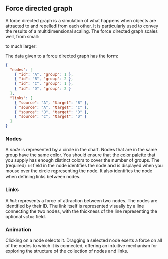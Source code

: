## Force directed graph

A force directed graph is a simulation of what happens when objects
are attracted to and repelled from each other. It is particularly
used to convey the results of a multidimensional scaling. The
force directed graph scales well, from small:

<span  class="chart-container" id="force_0"></span>

to much larger:

<span  class="chart-container" id="force_1"></span>

The data given to a force directed graph has the form:

~~~json
{
  "nodes": [
    { "id": "A", "group": 1 },
    { "id": "B", "group": 2 },
    { "id": "C", "group": 1 },
    { "id": "D", "group": 2 }
  ],
  "links": [
    { "source": "A", "target": "B" },
    { "source": "A", "target": "C" },
    { "source": "B", "target": "D" },
    { "source": "C", "target": "D" }
  ]
}
~~~

### Nodes

A *node* is represented by a circle in the chart. Nodes that are
in the same group have the same color. You should ensure that the
[color palette](/color) that you supply has enough distinct colors
to cover the number of groups. The (required) `id` field in the
node identifies the node and is displayed when you mouse over the
circle representing the node. It also identifies the node when
defining links between nodes.

### Links

A *link* represents a force of attraction between two nodes. The
nodes are identified by their ID. The link itself is represented
visually by a line connecting the two nodes, with the thickness
of the line representing the optional `value` field.

### Animation

Clicking on a node selects it. Dragging a selected node exerts a
force on all of the nodes to which it is connected, offering an
intuitive mechanism for exploring the structure of the collection
of nodes and links.

<script>
     setTimeout(() => {
  Promise.resolve().then(() => {
    Doodl.force('#force_0',{'nodes': [{'id': 'A', 'group': 1}, {'id': 'B', 'group': 2}, {'id': 'C', 'group': 1}, {'id': 'D', 'group': 2}], 'links': [{'source': 'A', 'target': 'B'}, {'source': 'A', 'target': 'C'}, {'source': 'B', 'target': 'D'}, {'source': 'C', 'target': 'D'}]},{'width': 500, 'height': 500},{},['#A1C9F4', '#FFB482', '#8DE5A1', '#FF9F9B', '#D0BBFF', '#DEBB9B', '#FAB0E4', '#CFCFCF', '#FFFEA3', '#B9F2F0']);
    Doodl.force('#force_1',{'nodes': [{'id': 'Myriel', 'group': 1}, {'id': 'Napoleon', 'group': 1}, {'id': 'Mlle.Baptistine', 'group': 1}, {'id': 'Mme.Magloire', 'group': 1}, {'id': 'CountessdeLo', 'group': 1}, {'id': 'Geborand', 'group': 1}, {'id': 'Champtercier', 'group': 1}, {'id': 'Cravatte', 'group': 1}, {'id': 'Count', 'group': 1}, {'id': 'OldMan', 'group': 1}, {'id': 'Labarre', 'group': 2}, {'id': 'Valjean', 'group': 2}, {'id': 'Marguerite', 'group': 3}, {'id': 'Mme.deR', 'group': 2}, {'id': 'Isabeau', 'group': 2}, {'id': 'Gervais', 'group': 2}, {'id': 'Tholomyes', 'group': 3}, {'id': 'Listolier', 'group': 3}, {'id': 'Fameuil', 'group': 3}, {'id': 'Blacheville', 'group': 3}, {'id': 'Favourite', 'group': 3}, {'id': 'Dahlia', 'group': 3}, {'id': 'Zephine', 'group': 3}, {'id': 'Fantine', 'group': 3}, {'id': 'Mme.Thenardier', 'group': 4}, {'id': 'Thenardier', 'group': 4}, {'id': 'Cosette', 'group': 5}, {'id': 'Javert', 'group': 4}, {'id': 'Fauchelevent', 'group': 0}, {'id': 'Bamatabois', 'group': 2}, {'id': 'Perpetue', 'group': 3}, {'id': 'Simplice', 'group': 2}, {'id': 'Scaufflaire', 'group': 2}, {'id': 'Woman1', 'group': 2}, {'id': 'Judge', 'group': 2}, {'id': 'Champmathieu', 'group': 2}, {'id': 'Brevet', 'group': 2}, {'id': 'Chenildieu', 'group': 2}, {'id': 'Cochepaille', 'group': 2}, {'id': 'Pontmercy', 'group': 4}, {'id': 'Boulatruelle', 'group': 6}, {'id': 'Eponine', 'group': 4}, {'id': 'Anzelma', 'group': 4}, {'id': 'Woman2', 'group': 5}, {'id': 'MotherInnocent', 'group': 0}, {'id': 'Gribier', 'group': 0}, {'id': 'Jondrette', 'group': 7}, {'id': 'Mme.Burgon', 'group': 7}, {'id': 'Gavroche', 'group': 8}, {'id': 'Gillenormand', 'group': 5}, {'id': 'Magnon', 'group': 5}, {'id': 'Mlle.Gillenormand', 'group': 5}, {'id': 'Mme.Pontmercy', 'group': 5}, {'id': 'Mlle.Vaubois', 'group': 5}, {'id': 'Lt.Gillenormand', 'group': 5}, {'id': 'Marius', 'group': 8}, {'id': 'BaronessT', 'group': 5}, {'id': 'Mabeuf', 'group': 8}, {'id': 'Enjolras', 'group': 8}, {'id': 'Combeferre', 'group': 8}, {'id': 'Prouvaire', 'group': 8}, {'id': 'Feuilly', 'group': 8}, {'id': 'Courfeyrac', 'group': 8}, {'id': 'Bahorel', 'group': 8}, {'id': 'Bossuet', 'group': 8}, {'id': 'Joly', 'group': 8}, {'id': 'Grantaire', 'group': 8}, {'id': 'MotherPlutarch', 'group': 9}, {'id': 'Gueulemer', 'group': 4}, {'id': 'Babet', 'group': 4}, {'id': 'Claquesous', 'group': 4}, {'id': 'Montparnasse', 'group': 4}, {'id': 'Toussaint', 'group': 5}, {'id': 'Child1', 'group': 10}, {'id': 'Child2', 'group': 10}, {'id': 'Brujon', 'group': 4}, {'id': 'Mme.Hucheloup', 'group': 8}], 'links': [{'source': 'Napoleon', 'target': 'Myriel', 'value': 1}, {'source': 'Mlle.Baptistine', 'target': 'Myriel', 'value': 8}, {'source': 'Mme.Magloire', 'target': 'Myriel', 'value': 10}, {'source': 'Mme.Magloire', 'target': 'Mlle.Baptistine', 'value': 6}, {'source': 'CountessdeLo', 'target': 'Myriel', 'value': 1}, {'source': 'Geborand', 'target': 'Myriel', 'value': 1}, {'source': 'Champtercier', 'target': 'Myriel', 'value': 1}, {'source': 'Cravatte', 'target': 'Myriel', 'value': 1}, {'source': 'Count', 'target': 'Myriel', 'value': 2}, {'source': 'OldMan', 'target': 'Myriel', 'value': 1}, {'source': 'Valjean', 'target': 'Labarre', 'value': 1}, {'source': 'Valjean', 'target': 'Mme.Magloire', 'value': 3}, {'source': 'Valjean', 'target': 'Mlle.Baptistine', 'value': 3}, {'source': 'Valjean', 'target': 'Myriel', 'value': 5}, {'source': 'Marguerite', 'target': 'Valjean', 'value': 1}, {'source': 'Mme.deR', 'target': 'Valjean', 'value': 1}, {'source': 'Isabeau', 'target': 'Valjean', 'value': 1}, {'source': 'Gervais', 'target': 'Valjean', 'value': 1}, {'source': 'Listolier', 'target': 'Tholomyes', 'value': 4}, {'source': 'Fameuil', 'target': 'Tholomyes', 'value': 4}, {'source': 'Fameuil', 'target': 'Listolier', 'value': 4}, {'source': 'Blacheville', 'target': 'Tholomyes', 'value': 4}, {'source': 'Blacheville', 'target': 'Listolier', 'value': 4}, {'source': 'Blacheville', 'target': 'Fameuil', 'value': 4}, {'source': 'Favourite', 'target': 'Tholomyes', 'value': 3}, {'source': 'Favourite', 'target': 'Listolier', 'value': 3}, {'source': 'Favourite', 'target': 'Fameuil', 'value': 3}, {'source': 'Favourite', 'target': 'Blacheville', 'value': 4}, {'source': 'Dahlia', 'target': 'Tholomyes', 'value': 3}, {'source': 'Dahlia', 'target': 'Listolier', 'value': 3}, {'source': 'Dahlia', 'target': 'Fameuil', 'value': 3}, {'source': 'Dahlia', 'target': 'Blacheville', 'value': 3}, {'source': 'Dahlia', 'target': 'Favourite', 'value': 5}, {'source': 'Zephine', 'target': 'Tholomyes', 'value': 3}, {'source': 'Zephine', 'target': 'Listolier', 'value': 3}, {'source': 'Zephine', 'target': 'Fameuil', 'value': 3}, {'source': 'Zephine', 'target': 'Blacheville', 'value': 3}, {'source': 'Zephine', 'target': 'Favourite', 'value': 4}, {'source': 'Zephine', 'target': 'Dahlia', 'value': 4}, {'source': 'Fantine', 'target': 'Tholomyes', 'value': 3}, {'source': 'Fantine', 'target': 'Listolier', 'value': 3}, {'source': 'Fantine', 'target': 'Fameuil', 'value': 3}, {'source': 'Fantine', 'target': 'Blacheville', 'value': 3}, {'source': 'Fantine', 'target': 'Favourite', 'value': 4}, {'source': 'Fantine', 'target': 'Dahlia', 'value': 4}, {'source': 'Fantine', 'target': 'Zephine', 'value': 4}, {'source': 'Fantine', 'target': 'Marguerite', 'value': 2}, {'source': 'Fantine', 'target': 'Valjean', 'value': 9}, {'source': 'Mme.Thenardier', 'target': 'Fantine', 'value': 2}, {'source': 'Mme.Thenardier', 'target': 'Valjean', 'value': 7}, {'source': 'Thenardier', 'target': 'Mme.Thenardier', 'value': 13}, {'source': 'Thenardier', 'target': 'Fantine', 'value': 1}, {'source': 'Thenardier', 'target': 'Valjean', 'value': 12}, {'source': 'Cosette', 'target': 'Mme.Thenardier', 'value': 4}, {'source': 'Cosette', 'target': 'Valjean', 'value': 31}, {'source': 'Cosette', 'target': 'Tholomyes', 'value': 1}, {'source': 'Cosette', 'target': 'Thenardier', 'value': 1}, {'source': 'Javert', 'target': 'Valjean', 'value': 17}, {'source': 'Javert', 'target': 'Fantine', 'value': 5}, {'source': 'Javert', 'target': 'Thenardier', 'value': 5}, {'source': 'Javert', 'target': 'Mme.Thenardier', 'value': 1}, {'source': 'Javert', 'target': 'Cosette', 'value': 1}, {'source': 'Fauchelevent', 'target': 'Valjean', 'value': 8}, {'source': 'Fauchelevent', 'target': 'Javert', 'value': 1}, {'source': 'Bamatabois', 'target': 'Fantine', 'value': 1}, {'source': 'Bamatabois', 'target': 'Javert', 'value': 1}, {'source': 'Bamatabois', 'target': 'Valjean', 'value': 2}, {'source': 'Perpetue', 'target': 'Fantine', 'value': 1}, {'source': 'Simplice', 'target': 'Perpetue', 'value': 2}, {'source': 'Simplice', 'target': 'Valjean', 'value': 3}, {'source': 'Simplice', 'target': 'Fantine', 'value': 2}, {'source': 'Simplice', 'target': 'Javert', 'value': 1}, {'source': 'Scaufflaire', 'target': 'Valjean', 'value': 1}, {'source': 'Woman1', 'target': 'Valjean', 'value': 2}, {'source': 'Woman1', 'target': 'Javert', 'value': 1}, {'source': 'Judge', 'target': 'Valjean', 'value': 3}, {'source': 'Judge', 'target': 'Bamatabois', 'value': 2}, {'source': 'Champmathieu', 'target': 'Valjean', 'value': 3}, {'source': 'Champmathieu', 'target': 'Judge', 'value': 3}, {'source': 'Champmathieu', 'target': 'Bamatabois', 'value': 2}, {'source': 'Brevet', 'target': 'Judge', 'value': 2}, {'source': 'Brevet', 'target': 'Champmathieu', 'value': 2}, {'source': 'Brevet', 'target': 'Valjean', 'value': 2}, {'source': 'Brevet', 'target': 'Bamatabois', 'value': 1}, {'source': 'Chenildieu', 'target': 'Judge', 'value': 2}, {'source': 'Chenildieu', 'target': 'Champmathieu', 'value': 2}, {'source': 'Chenildieu', 'target': 'Brevet', 'value': 2}, {'source': 'Chenildieu', 'target': 'Valjean', 'value': 2}, {'source': 'Chenildieu', 'target': 'Bamatabois', 'value': 1}, {'source': 'Cochepaille', 'target': 'Judge', 'value': 2}, {'source': 'Cochepaille', 'target': 'Champmathieu', 'value': 2}, {'source': 'Cochepaille', 'target': 'Brevet', 'value': 2}, {'source': 'Cochepaille', 'target': 'Chenildieu', 'value': 2}, {'source': 'Cochepaille', 'target': 'Valjean', 'value': 2}, {'source': 'Cochepaille', 'target': 'Bamatabois', 'value': 1}, {'source': 'Pontmercy', 'target': 'Thenardier', 'value': 1}, {'source': 'Boulatruelle', 'target': 'Thenardier', 'value': 1}, {'source': 'Eponine', 'target': 'Mme.Thenardier', 'value': 2}, {'source': 'Eponine', 'target': 'Thenardier', 'value': 3}, {'source': 'Anzelma', 'target': 'Eponine', 'value': 2}, {'source': 'Anzelma', 'target': 'Thenardier', 'value': 2}, {'source': 'Anzelma', 'target': 'Mme.Thenardier', 'value': 1}, {'source': 'Woman2', 'target': 'Valjean', 'value': 3}, {'source': 'Woman2', 'target': 'Cosette', 'value': 1}, {'source': 'Woman2', 'target': 'Javert', 'value': 1}, {'source': 'MotherInnocent', 'target': 'Fauchelevent', 'value': 3}, {'source': 'MotherInnocent', 'target': 'Valjean', 'value': 1}, {'source': 'Gribier', 'target': 'Fauchelevent', 'value': 2}, {'source': 'Mme.Burgon', 'target': 'Jondrette', 'value': 1}, {'source': 'Gavroche', 'target': 'Mme.Burgon', 'value': 2}, {'source': 'Gavroche', 'target': 'Thenardier', 'value': 1}, {'source': 'Gavroche', 'target': 'Javert', 'value': 1}, {'source': 'Gavroche', 'target': 'Valjean', 'value': 1}, {'source': 'Gillenormand', 'target': 'Cosette', 'value': 3}, {'source': 'Gillenormand', 'target': 'Valjean', 'value': 2}, {'source': 'Magnon', 'target': 'Gillenormand', 'value': 1}, {'source': 'Magnon', 'target': 'Mme.Thenardier', 'value': 1}, {'source': 'Mlle.Gillenormand', 'target': 'Gillenormand', 'value': 9}, {'source': 'Mlle.Gillenormand', 'target': 'Cosette', 'value': 2}, {'source': 'Mlle.Gillenormand', 'target': 'Valjean', 'value': 2}, {'source': 'Mme.Pontmercy', 'target': 'Mlle.Gillenormand', 'value': 1}, {'source': 'Mme.Pontmercy', 'target': 'Pontmercy', 'value': 1}, {'source': 'Mlle.Vaubois', 'target': 'Mlle.Gillenormand', 'value': 1}, {'source': 'Lt.Gillenormand', 'target': 'Mlle.Gillenormand', 'value': 2}, {'source': 'Lt.Gillenormand', 'target': 'Gillenormand', 'value': 1}, {'source': 'Lt.Gillenormand', 'target': 'Cosette', 'value': 1}, {'source': 'Marius', 'target': 'Mlle.Gillenormand', 'value': 6}, {'source': 'Marius', 'target': 'Gillenormand', 'value': 12}, {'source': 'Marius', 'target': 'Pontmercy', 'value': 1}, {'source': 'Marius', 'target': 'Lt.Gillenormand', 'value': 1}, {'source': 'Marius', 'target': 'Cosette', 'value': 21}, {'source': 'Marius', 'target': 'Valjean', 'value': 19}, {'source': 'Marius', 'target': 'Tholomyes', 'value': 1}, {'source': 'Marius', 'target': 'Thenardier', 'value': 2}, {'source': 'Marius', 'target': 'Eponine', 'value': 5}, {'source': 'Marius', 'target': 'Gavroche', 'value': 4}, {'source': 'BaronessT', 'target': 'Gillenormand', 'value': 1}, {'source': 'BaronessT', 'target': 'Marius', 'value': 1}, {'source': 'Mabeuf', 'target': 'Marius', 'value': 1}, {'source': 'Mabeuf', 'target': 'Eponine', 'value': 1}, {'source': 'Mabeuf', 'target': 'Gavroche', 'value': 1}, {'source': 'Enjolras', 'target': 'Marius', 'value': 7}, {'source': 'Enjolras', 'target': 'Gavroche', 'value': 7}, {'source': 'Enjolras', 'target': 'Javert', 'value': 6}, {'source': 'Enjolras', 'target': 'Mabeuf', 'value': 1}, {'source': 'Enjolras', 'target': 'Valjean', 'value': 4}, {'source': 'Combeferre', 'target': 'Enjolras', 'value': 15}, {'source': 'Combeferre', 'target': 'Marius', 'value': 5}, {'source': 'Combeferre', 'target': 'Gavroche', 'value': 6}, {'source': 'Combeferre', 'target': 'Mabeuf', 'value': 2}, {'source': 'Prouvaire', 'target': 'Gavroche', 'value': 1}, {'source': 'Prouvaire', 'target': 'Enjolras', 'value': 4}, {'source': 'Prouvaire', 'target': 'Combeferre', 'value': 2}, {'source': 'Feuilly', 'target': 'Gavroche', 'value': 2}, {'source': 'Feuilly', 'target': 'Enjolras', 'value': 6}, {'source': 'Feuilly', 'target': 'Prouvaire', 'value': 2}, {'source': 'Feuilly', 'target': 'Combeferre', 'value': 5}, {'source': 'Feuilly', 'target': 'Mabeuf', 'value': 1}, {'source': 'Feuilly', 'target': 'Marius', 'value': 1}, {'source': 'Courfeyrac', 'target': 'Marius', 'value': 9}, {'source': 'Courfeyrac', 'target': 'Enjolras', 'value': 17}, {'source': 'Courfeyrac', 'target': 'Combeferre', 'value': 13}, {'source': 'Courfeyrac', 'target': 'Gavroche', 'value': 7}, {'source': 'Courfeyrac', 'target': 'Mabeuf', 'value': 2}, {'source': 'Courfeyrac', 'target': 'Eponine', 'value': 1}, {'source': 'Courfeyrac', 'target': 'Feuilly', 'value': 6}, {'source': 'Courfeyrac', 'target': 'Prouvaire', 'value': 3}, {'source': 'Bahorel', 'target': 'Combeferre', 'value': 5}, {'source': 'Bahorel', 'target': 'Gavroche', 'value': 5}, {'source': 'Bahorel', 'target': 'Courfeyrac', 'value': 6}, {'source': 'Bahorel', 'target': 'Mabeuf', 'value': 2}, {'source': 'Bahorel', 'target': 'Enjolras', 'value': 4}, {'source': 'Bahorel', 'target': 'Feuilly', 'value': 3}, {'source': 'Bahorel', 'target': 'Prouvaire', 'value': 2}, {'source': 'Bahorel', 'target': 'Marius', 'value': 1}, {'source': 'Bossuet', 'target': 'Marius', 'value': 5}, {'source': 'Bossuet', 'target': 'Courfeyrac', 'value': 12}, {'source': 'Bossuet', 'target': 'Gavroche', 'value': 5}, {'source': 'Bossuet', 'target': 'Bahorel', 'value': 4}, {'source': 'Bossuet', 'target': 'Enjolras', 'value': 10}, {'source': 'Bossuet', 'target': 'Feuilly', 'value': 6}, {'source': 'Bossuet', 'target': 'Prouvaire', 'value': 2}, {'source': 'Bossuet', 'target': 'Combeferre', 'value': 9}, {'source': 'Bossuet', 'target': 'Mabeuf', 'value': 1}, {'source': 'Bossuet', 'target': 'Valjean', 'value': 1}, {'source': 'Joly', 'target': 'Bahorel', 'value': 5}, {'source': 'Joly', 'target': 'Bossuet', 'value': 7}, {'source': 'Joly', 'target': 'Gavroche', 'value': 3}, {'source': 'Joly', 'target': 'Courfeyrac', 'value': 5}, {'source': 'Joly', 'target': 'Enjolras', 'value': 5}, {'source': 'Joly', 'target': 'Feuilly', 'value': 5}, {'source': 'Joly', 'target': 'Prouvaire', 'value': 2}, {'source': 'Joly', 'target': 'Combeferre', 'value': 5}, {'source': 'Joly', 'target': 'Mabeuf', 'value': 1}, {'source': 'Joly', 'target': 'Marius', 'value': 2}, {'source': 'Grantaire', 'target': 'Bossuet', 'value': 3}, {'source': 'Grantaire', 'target': 'Enjolras', 'value': 3}, {'source': 'Grantaire', 'target': 'Combeferre', 'value': 1}, {'source': 'Grantaire', 'target': 'Courfeyrac', 'value': 2}, {'source': 'Grantaire', 'target': 'Joly', 'value': 2}, {'source': 'Grantaire', 'target': 'Gavroche', 'value': 1}, {'source': 'Grantaire', 'target': 'Bahorel', 'value': 1}, {'source': 'Grantaire', 'target': 'Feuilly', 'value': 1}, {'source': 'Grantaire', 'target': 'Prouvaire', 'value': 1}, {'source': 'MotherPlutarch', 'target': 'Mabeuf', 'value': 3}, {'source': 'Gueulemer', 'target': 'Thenardier', 'value': 5}, {'source': 'Gueulemer', 'target': 'Valjean', 'value': 1}, {'source': 'Gueulemer', 'target': 'Mme.Thenardier', 'value': 1}, {'source': 'Gueulemer', 'target': 'Javert', 'value': 1}, {'source': 'Gueulemer', 'target': 'Gavroche', 'value': 1}, {'source': 'Gueulemer', 'target': 'Eponine', 'value': 1}, {'source': 'Babet', 'target': 'Thenardier', 'value': 6}, {'source': 'Babet', 'target': 'Gueulemer', 'value': 6}, {'source': 'Babet', 'target': 'Valjean', 'value': 1}, {'source': 'Babet', 'target': 'Mme.Thenardier', 'value': 1}, {'source': 'Babet', 'target': 'Javert', 'value': 2}, {'source': 'Babet', 'target': 'Gavroche', 'value': 1}, {'source': 'Babet', 'target': 'Eponine', 'value': 1}, {'source': 'Claquesous', 'target': 'Thenardier', 'value': 4}, {'source': 'Claquesous', 'target': 'Babet', 'value': 4}, {'source': 'Claquesous', 'target': 'Gueulemer', 'value': 4}, {'source': 'Claquesous', 'target': 'Valjean', 'value': 1}, {'source': 'Claquesous', 'target': 'Mme.Thenardier', 'value': 1}, {'source': 'Claquesous', 'target': 'Javert', 'value': 1}, {'source': 'Claquesous', 'target': 'Eponine', 'value': 1}, {'source': 'Claquesous', 'target': 'Enjolras', 'value': 1}, {'source': 'Montparnasse', 'target': 'Javert', 'value': 1}, {'source': 'Montparnasse', 'target': 'Babet', 'value': 2}, {'source': 'Montparnasse', 'target': 'Gueulemer', 'value': 2}, {'source': 'Montparnasse', 'target': 'Claquesous', 'value': 2}, {'source': 'Montparnasse', 'target': 'Valjean', 'value': 1}, {'source': 'Montparnasse', 'target': 'Gavroche', 'value': 1}, {'source': 'Montparnasse', 'target': 'Eponine', 'value': 1}, {'source': 'Montparnasse', 'target': 'Thenardier', 'value': 1}, {'source': 'Toussaint', 'target': 'Cosette', 'value': 2}, {'source': 'Toussaint', 'target': 'Javert', 'value': 1}, {'source': 'Toussaint', 'target': 'Valjean', 'value': 1}, {'source': 'Child1', 'target': 'Gavroche', 'value': 2}, {'source': 'Child2', 'target': 'Gavroche', 'value': 2}, {'source': 'Child2', 'target': 'Child1', 'value': 3}, {'source': 'Brujon', 'target': 'Babet', 'value': 3}, {'source': 'Brujon', 'target': 'Gueulemer', 'value': 3}, {'source': 'Brujon', 'target': 'Thenardier', 'value': 3}, {'source': 'Brujon', 'target': 'Gavroche', 'value': 1}, {'source': 'Brujon', 'target': 'Eponine', 'value': 1}, {'source': 'Brujon', 'target': 'Claquesous', 'value': 1}, {'source': 'Brujon', 'target': 'Montparnasse', 'value': 1}, {'source': 'Mme.Hucheloup', 'target': 'Bossuet', 'value': 1}, {'source': 'Mme.Hucheloup', 'target': 'Joly', 'value': 1}, {'source': 'Mme.Hucheloup', 'target': 'Grantaire', 'value': 1}, {'source': 'Mme.Hucheloup', 'target': 'Bahorel', 'value': 1}, {'source': 'Mme.Hucheloup', 'target': 'Courfeyrac', 'value': 1}, {'source': 'Mme.Hucheloup', 'target': 'Gavroche', 'value': 1}, {'source': 'Mme.Hucheloup', 'target': 'Enjolras', 'value': 1}]},{'width': 1500, 'height': 1300},{},['#A1C9F4', '#FFB482', '#8DE5A1', '#FF9F9B', '#D0BBFF', '#DEBB9B', '#FAB0E4', '#CFCFCF', '#FFFEA3', '#B9F2F0']);
  });
 }, 1000)
</script>
